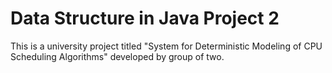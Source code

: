 # Data Structure in Java Project 2
This is a university project titled "System for Deterministic Modeling of CPU Scheduling Algorithms" developed by group of two.
